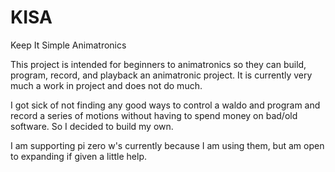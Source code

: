 # KISA
Keep It Simple Animatronics

This project is intended for beginners to animatronics so they can build, program, record, and playback an animatronic project. It is currently very much a work in project and does not do much.

I got sick of not finding any good ways to control a waldo and program and record a series of motions without having to spend money on bad/old software. So I decided to build my own. 

I am supporting pi zero w's currently because I am using them, but am open to expanding if given a little help.